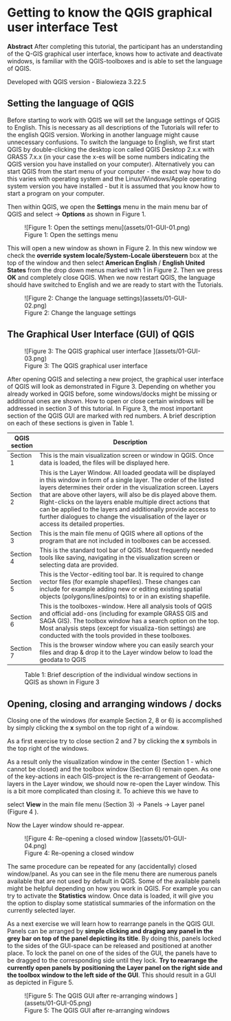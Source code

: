 ﻿# Getting to know the QGIS graphical user interface Test

**Abstract** 
After completing this tutorial, the participant has an understanding of the Q-GIS graphical user interface, knows how to activate and deactivate windows, is familiar with the QGIS-toolboxes and is able to
set the language of QGIS.

Developed with QGIS version - Bialowieza 3.22.5

## Setting the language of QGIS

Before starting to work with QGIS we will set the language settings of QGIS to English. This is necessary as all descriptions of the Tutorials will refer to the english QGIS version. Working in another language might cause unnecessary confusions. To switch the language to English, we first start QGIS by double-clicking the desktop icon called QGIS Desktop 2.x.x with GRASS 7.x.x (in your case the x-es will be some numbers indicating the QGIS version you have installed on your computer). Alternatively you can start QGIS from the start menu of your computer - the exact way how to do this varies with operating system and the Linux/Windows/Apple operating system version you have installed - but it is assumed that you know how to start a program on your computer. 

Then within QGIS, we open the **Settings** menu in the main menu bar of QGIS and select -> **Options** as shown in Figure 1.

<figure markdown>
  ![Figure 1: Open the settings menu](assets/01-GUI-01.png)
  <figcaption>Figure 1: Open the settings menu</figcaption>
</figure>

This will open a new window as shown in Figure 2. In this new window we check the **override system locale/System-Locale übersteuern** box at the top of the window and then select **American English** / **English United States** from the drop down menus marked with 1 in Figure 2. Then we press **OK** and completely close QGIS. When we now restart QGIS, the language should have switched to English and we are ready to start with the Tutorials.

<figure markdown>
  ![Figure 2: Change the language settings](assets/01-GUI-02.png)
  <figcaption>Figure 2: Change the language settings</figcaption>
</figure>

## The Graphical User Interface (GUI) of QGIS

<figure markdown>
  ![Figure 3: The QGIS graphical user interface ](assets/01-GUI-03.png)
  <figcaption>Figure 3: The QGIS graphical user interface</figcaption>
</figure>

After opening QGIS and selecting a new project, the graphical user interface of QGIS will look as demonstrated in Figure 3. Depending on whether you already worked in QGIS before, some windows/docks might be missing or additional ones are shown. How to open or close certain windows will be addressed in section 3 of this tutorial.
In Figure 3, the most important section of the QGIS GUI are marked with red numbers. A brief description on each of these sections is given in Table 1.

| QGIS section | Description  |
|--------------|--------------|
| Section 1    |This is the main visualization screen or window in QGIS. Once data is loaded, the files will be displayed here.  |
| Section 2    |This is the Layer Window. All loaded geodata will be displayed in this window in form of a single layer. The order of the listed layers determines their order in the visualization screen. Layers that are above other layers, will also be dis played above them. Right-clicks on the layers enable multiple direct actions that can be applied to the layers and additionally provide access to further dialogues to change the visualisation of the layer or access its detailed properties.  |
| Section 3    |This is the main file menu of QGIS where all options of the program that are not included in toolboxes can be accessed.  |
| Section 4    | This is the standard tool bar of QGIS. Most frequently needed tools like saving, navigating in the visualization screen or selecting data are provided. |
| Section 5    | This is the Vector-editing tool bar. It is required to change vector files (for example shapefiles). These changes can include for example adding new or editing existing spatial objects (polygons/lines/points) to or in an existing shapefile. |
| Section 6    | This is the toolboxes-window. Here all analysis tools of QGIS and official add-ons (including for example GRASS GIS and SAGA GIS). The toolbox window has a search option on the top. Most analysis steps (except for visualiza-tion settings) are conducted with the tools provided in these toolboxes. |
| Section 7    | This is the browser window where you can easily search your files and drap & drop it to the Layer window below to load the geodata to QGIS |

<figure markdown>
  <figcaption>Table 1: Brief description of the individual window sections in QGIS as shown in Figure 3</figcaption>
</figure>

## Opening, closing and arranging windows / docks

Closing one of the windows (for example Section 2, 8 or 6) is accomplished by simply clicking the **x** symbol on the top right of a window.

As a first exercise try to close section 2 and 7 by clicking the **x** symbols in the top right of the windows.

As a result only the visualization window in the center (Section 1 - which cannot be closed) and the toolbox window (Section 6) remain open. As one of the key-actions in each GIS-project is the re-arrangement of Geodata-layers in the Layer window, we should now re-open the Layer window. This is a bit more complicated than closing it. To achieve this we have to 

select **View** in the main file menu (Section 3) -> Panels -> Layer panel (Figure 4 ).

Now the Layer window should re-appear.

<figure markdown>
  ![Figure 4: Re-opening a closed window ](assets/01-GUI-04.png)
  <figcaption>Figure 4: Re-opening a closed window</figcaption>
</figure>

The same procedure can be repeated for any (accidentally) closed window/panel. As you can see in the file menu there are numerous panels available that are not used by default in QGIS. Some of the available panels might be helpful depending on how you work in QGIS. For example you can try to activate the **Statistics** window. Once data is loaded, it will
give you the option to display some statistical summaries of the information on the currently selected layer.

As a next exercise we will learn how to rearrange panels in the QGIS GUI. Panels can be arranged by **simple clicking and draging any panel in the grey bar on top of the panel depicting its title**. By doing this, panels locked to the sides of the GUI-space can be released and positioned at another place. To lock the panel on one of the sides of the GUI, the panels have to be dragged to the corresponding side until they lock. **Try to rearrange the currently open panels by positioning the Layer panel on the right side and the toolbox window to the left side of the GUI**. This should result in a GUI as depicted in Figure 5.

<figure markdown>
  ![Figure 5: The QGIS GUI after re-arranging windows ](assets/01-GUI-05.png)
  <figcaption>Figure 5: The QGIS GUI after re-arranging windows</figcaption>
</figure>
